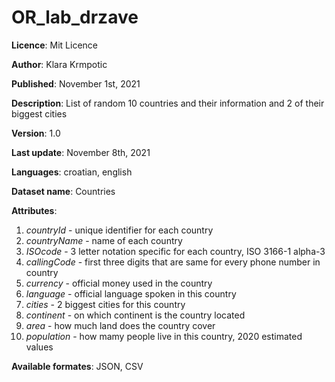 # OR_lab_drzave

**Licence**: Mit Licence

**Author**: Klara Krmpotic

**Published**: November 1st, 2021

**Description**: List of random 10 countries and their information and 2 of their biggest cities

**Version**: 1.0

**Last update**: November 8th, 2021

**Languages**: croatian, english

**Dataset name**: Countries

**Attributes**:
1.  *countryId* - unique identifier for each country
2.  *countryName* - name of each country
3.  *ISOcode* - 3 letter notation specific for each country, ISO 3166-1 alpha-3
4.  *callingCode* - first three digits that are same for every phone number in country
5.  *currency* - official money used in the country
6.  *language* - official language spoken in this country
7.  *cities* - 2 biggest cities for this country
8.  *continent* - on which continent is the country located
9.  *area* - how much land does the country cover
10. *population* - how mamy people live in this country, 2020 estimated values

**Available formates**: JSON, CSV